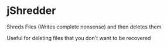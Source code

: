 # jShredder
Shreds Files (Writes complete nonsense) and then deletes them

Useful for deleting files that you don't want to be recovered
